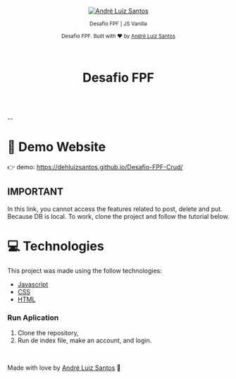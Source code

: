 <p align="center">
   <a href="https://www.linkedin.com/in/andr%C3%A9-luiz-844207102/">
      <img alt="André Luiz Santos" src="https://img.shields.io/badge/LinkedIn-0077B5?style=for-the-badge&logo=linkedin&logoColor=white" />
   </a>

</p>

<div align="center">

<sub> Desafio FPF | JS Vanilla </sub>

</div>

<p align="center">
  <sub>Desafio FPF. Built with ❤︎ by
    <a href="https://github.com/DehLuizSantos">André Luiz Santos</a>
  </sub>
</p>

<br />
<div align="center">
  <h1>Desafio FPF</h1>
</div>

<br />
<br />

--

# :eyes: Demo Website

👉 demo: https://dehluizsantos.github.io/Desafio-FPF-Crud/

<h2>IMPORTANT</h2>
<p>
  In this link, you cannot access the features related to post, delete and put. Because DB is local.
  To work, clone the project and follow the tutorial below.
</p>

# :computer: Technologies

This project was made using the follow technologies:

- [Javascript](https://developer.mozilla.org/en-US/docs/Web/JavaScript)
- [CSS](https://developer.mozilla.org/en-US/docs/Web/CSS)
- [HTML](https://developer.mozilla.org/en-US/docs/Web/HTML)


### Run Aplication

1) Clone the repository,
2) Run de index file, make an account, and login.
<br>

Made with love by [André Luiz Santos](https://github.com/DehLuizSantos) 🚀
